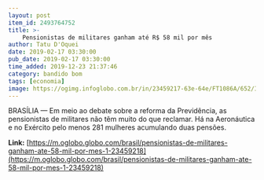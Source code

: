 ```yaml
---
layout: post
item_id: 2493764752
title: >-
    Pensionistas de militares ganham até R$ 58 mil por mês
author: Tatu D'Oquei
date: 2019-02-17 03:30:00
pub_date: 2019-02-17 03:30:00
time_added: 2019-12-23 21:37:46
category: bandido bom
tags: [economia]
image: https://ogimg.infoglobo.com.br/in/23459217-63e-64e/FT1086A/652/INFOCHPDPICT000079580619.jpg
---
```


BRASÍLIA — Em meio ao debate sobre a reforma da Previdência, as pensionistas de militares não têm muito do que reclamar. Há na Aeronáutica e no Exército pelo menos 281 mulheres acumulando duas pensões.

**Link:** [https://m.oglobo.globo.com/brasil/pensionistas-de-militares-ganham-ate-58-mil-por-mes-1-23459218](https://m.oglobo.globo.com/brasil/pensionistas-de-militares-ganham-ate-58-mil-por-mes-1-23459218)

